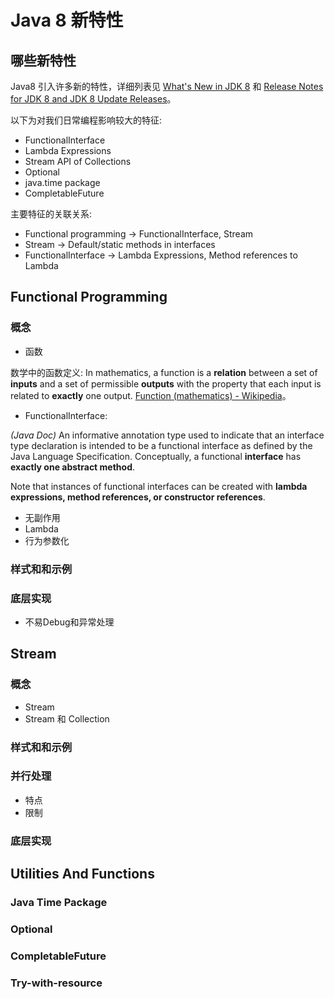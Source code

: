 # Java 8 新特性

## 哪些新特性
Java8 引入许多新的特性，详细列表见 [What's New in JDK 8](http://www.oracle.com/technetwork/java/javase/8-whats-new-2157071.html)
和 [Release Notes for JDK 8 and JDK 8 Update Releases](http://www.oracle.com/technetwork/java/javase/8all-relnotes-2226344.html)。

以下为对我们日常编程影响较大的特征:

- FunctionalInterface
- Lambda Expressions
- Stream API of Collections
- Optional
- java.time package
- CompletableFuture

主要特征的关联关系:
- Functional programming -> FunctionalInterface, Stream
- Stream -> Default/static methods in interfaces
- FunctionalInterface -> Lambda Expressions, Method references to Lambda


## Functional Programming
### 概念
- 函数

数学中的函数定义: In mathematics, a function is a **relation** between a set of **inputs** and a set of permissible **outputs** with the property that each input is related to **exactly** one output. [Function (mathematics) - Wikipedia](https://en.wikipedia.org/wiki/Function_(mathematics))。
- FunctionalInterface:

_(Java Doc)_ An informative annotation type used to indicate that an interface type declaration is intended to be a functional interface as defined by the Java Language Specification.
Conceptually, a functional **interface** has **exactly one abstract method**.

Note that instances of functional interfaces can be created with **lambda expressions, method references, or constructor references**.
- 无副作用
- Lambda
- 行为参数化

### 样式和和示例

### 底层实现
- 不易Debug和异常处理


## Stream
### 概念
- Stream
- Stream 和 Collection

### 样式和和示例

### 并行处理
- 特点
- 限制

### 底层实现


## Utilities And Functions

### Java Time Package

### Optional

### CompletableFuture

### Try-with-resource






